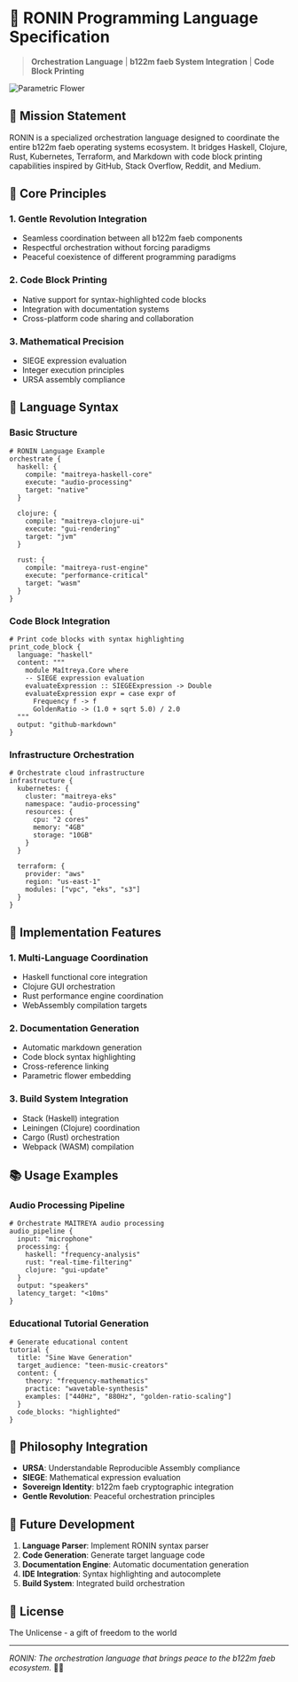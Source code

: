 # 🥷 RONIN Programming Language Specification

> **Orchestration Language** | **b122m faeb System Integration** | **Code Block Printing**

![Parametric Flower](parametric-flower-compressed.png)

## 🌟 Mission Statement

RONIN is a specialized orchestration language designed to coordinate the entire b122m faeb operating systems ecosystem. It bridges Haskell, Clojure, Rust, Kubernetes, Terraform, and Markdown with code block printing capabilities inspired by GitHub, Stack Overflow, Reddit, and Medium.

## 🎯 Core Principles

### 1. **Gentle Revolution Integration**
- Seamless coordination between all b122m faeb components
- Respectful orchestration without forcing paradigms
- Peaceful coexistence of different programming paradigms

### 2. **Code Block Printing**
- Native support for syntax-highlighted code blocks
- Integration with documentation systems
- Cross-platform code sharing and collaboration

### 3. **Mathematical Precision**
- SIEGE expression evaluation
- Integer execution principles
- URSA assembly compliance

## 📝 Language Syntax

### Basic Structure
```ronin
# RONIN Language Example
orchestrate {
  haskell: {
    compile: "maitreya-haskell-core"
    execute: "audio-processing"
    target: "native"
  }
  
  clojure: {
    compile: "maitreya-clojure-ui"
    execute: "gui-rendering"
    target: "jvm"
  }
  
  rust: {
    compile: "maitreya-rust-engine"
    execute: "performance-critical"
    target: "wasm"
  }
}
```

### Code Block Integration
```ronin
# Print code blocks with syntax highlighting
print_code_block {
  language: "haskell"
  content: """
    module Maîtreya.Core where
    -- SIEGE expression evaluation
    evaluateExpression :: SIEGEExpression -> Double
    evaluateExpression expr = case expr of
      Frequency f -> f
      GoldenRatio -> (1.0 + sqrt 5.0) / 2.0
  """
  output: "github-markdown"
}
```

### Infrastructure Orchestration
```ronin
# Orchestrate cloud infrastructure
infrastructure {
  kubernetes: {
    cluster: "maitreya-eks"
    namespace: "audio-processing"
    resources: {
      cpu: "2 cores"
      memory: "4GB"
      storage: "10GB"
    }
  }
  
  terraform: {
    provider: "aws"
    region: "us-east-1"
    modules: ["vpc", "eks", "s3"]
  }
}
```

## 🔧 Implementation Features

### 1. **Multi-Language Coordination**
- Haskell functional core integration
- Clojure GUI orchestration
- Rust performance engine coordination
- WebAssembly compilation targets

### 2. **Documentation Generation**
- Automatic markdown generation
- Code block syntax highlighting
- Cross-reference linking
- Parametric flower embedding

### 3. **Build System Integration**
- Stack (Haskell) integration
- Leiningen (Clojure) coordination
- Cargo (Rust) orchestration
- Webpack (WASM) compilation

## 📚 Usage Examples

### Audio Processing Pipeline
```ronin
# Orchestrate MAITREYA audio processing
audio_pipeline {
  input: "microphone"
  processing: {
    haskell: "frequency-analysis"
    rust: "real-time-filtering"
    clojure: "gui-update"
  }
  output: "speakers"
  latency_target: "<10ms"
}
```

### Educational Tutorial Generation
```ronin
# Generate educational content
tutorial {
  title: "Sine Wave Generation"
  target_audience: "teen-music-creators"
  content: {
    theory: "frequency-mathematics"
    practice: "wavetable-synthesis"
    examples: ["440Hz", "880Hz", "golden-ratio-scaling"]
  }
  code_blocks: "highlighted"
}
```

## 🌸 Philosophy Integration

- **URSA**: Understandable Reproducible Assembly compliance
- **SIEGE**: Mathematical expression evaluation
- **Sovereign Identity**: b122m faeb cryptographic integration
- **Gentle Revolution**: Peaceful orchestration principles

## 🚀 Future Development

1. **Language Parser**: Implement RONIN syntax parser
2. **Code Generation**: Generate target language code
3. **Documentation Engine**: Automatic documentation generation
4. **IDE Integration**: Syntax highlighting and autocomplete
5. **Build System**: Integrated build orchestration

## 📄 License

The Unlicense - a gift of freedom to the world

---

*RONIN: The orchestration language that brings peace to the b122m faeb ecosystem.* 🥷💙
